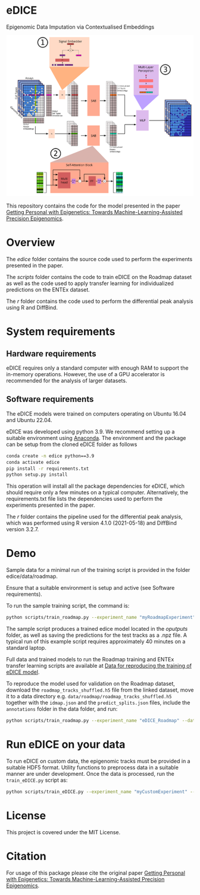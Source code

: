 # eDICE
Epigenomic Data Imputation via Contextualised Embeddings

![eDICE architecture](eDICE_architecture_s.png "epigenomic Data Imputation through Contextualised Embeddings (eDICE)")

This repository contains the code for the model presented in the paper [Getting Personal with Epigenetics: Towards Machine-Learning-Assisted Precision Epigenomics](https://www.biorxiv.org/content/10.1101/2022.02.11.479115v1).

# Overview

The _edice_ folder contains the source code used to perform the experiments presented in the paper.

The _scripts_ folder contains the code to train eDICE on the Roadmap dataset as well as the code used to apply transfer learning for individualized predictions on the ENTEx dataset.

The _r_ folder contains the code used to perform the differential peak analysis using R and DiffBind.


# System requirements

## Hardware requirements 

eDICE requires only a standard computer with enough RAM to support the in-memory operations. However, the use of a GPU accelerator is recommended for the analysis of larger datasets.


## Software requirements

The eDICE models were trained on computers operating on Ubuntu 16.04 and Ubuntu 22.04.

eDICE was developed using python 3.9. We recommend setting up a suitable environment using [Anaconda](https://www.anaconda.com/). 
The environment and the package can be setup from the cloned eDICE folder as follows


```bash
conda create -n edice python==3.9
conda activate edice
pip install -r requirements.txt
python setup.py install
```

This operation will install all the package dependencies for eDICE, which should require only a few minutes on a typical computer. Alternatively, the requirements.txt file lists the dependencies used to perform the experiments presented in the paper.

The _r_ folder contains the pipeline used for the differential peak analysis, which was performed using R version 4.1.0 (2021-05-18) and DiffBind version 3.2.7.


# Demo

Sample data for a minimal run of the training script is provided in the folder edice/data/roadmap.

Ensure that a suitable environment is setup and active (see Software requirements).
 
To run the sample training script, the command is:

```bash
python scripts/train_roadmap.py --experiment_name "myRoadmapExperiment" --train_splits "train" --epochs 20 --transformation "arcsinh" --embed_dim 256 --lr 0.0003 --n_targets 120
```

The sample script produces a trained edice model located in the _oputputs_ folder, as well as saving the predictions for the test tracks as a .npz file. 
A typical run of this example script requires approximately 40 minutes on a standard laptop.

Full data and trained models to run the Roadmap training and ENTEx transfer learning scripts are available at [Data for reproducing the training of eDICE model](https://doi.org/10.17617/3.VKEFB6). 

To reproduce the model used for validation on the Roadmap dataset, download the `roadmap_tracks_shuffled.h5` file from the linked dataset, move it to a data directory e.g. `data/roadmap/roadmap_tracks_shuffled.h5` together with the `idmap.json` and the `predict_splits.json` files, include the `annotations` folder in the data folder, and run:

```bash
python scripts/train_roadmap.py --experiment_name "eDICE_Roadmap" --dataset "RoadmapRnd" --data_dir "data" --split_file "data/roadmap/predictd_splits.json" --train_splits "train" "val" --epochs 50 --transformation "arcsinh" --embed_dim 256 --lr 0.0003 --n_targets 120
```

# Run eDICE on your data

To run eDICE on custom data, the epigenomic tracks must be provided in a suitable HDF5 format. Utility functions to preprocess data in a suitable manner are under development. Once the data is processed, run the `train_eDICE.py` script as: 


```bash
python scripts/train_eDICE.py --experiment_name "myCustomExperiment" --dataset_filepath "roadmap/SAMPLE_chr21_roadmap_train.h5" --data_dir "sample_data" --idmap "sample_data/roadmap/idmap.json" --dataset_name "mySampleRoadmap" --split_file "sample_data/roadmap/predictd_splits.json" --gap_file "annotations/hg19gap.txt" --blacklist_file "annotations/hg19-blacklist.v2.bed" --train_splits "train" --epochs 20 --transformation "arcsinh" --embed_dim 256 --lr 0.0003 --n_targets 120
```



# License

This project is covered under the MIT License.


# Citation

For usage of this package please cite the original paper [Getting Personal with Epigenetics: Towards Machine-Learning-Assisted Precision Epigenomics](https://www.biorxiv.org/content/10.1101/2022.02.11.479115v1).